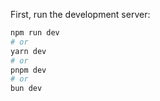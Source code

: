 


First, run the development server:

```bash
npm run dev
# or
yarn dev
# or
pnpm dev
# or
bun dev
```